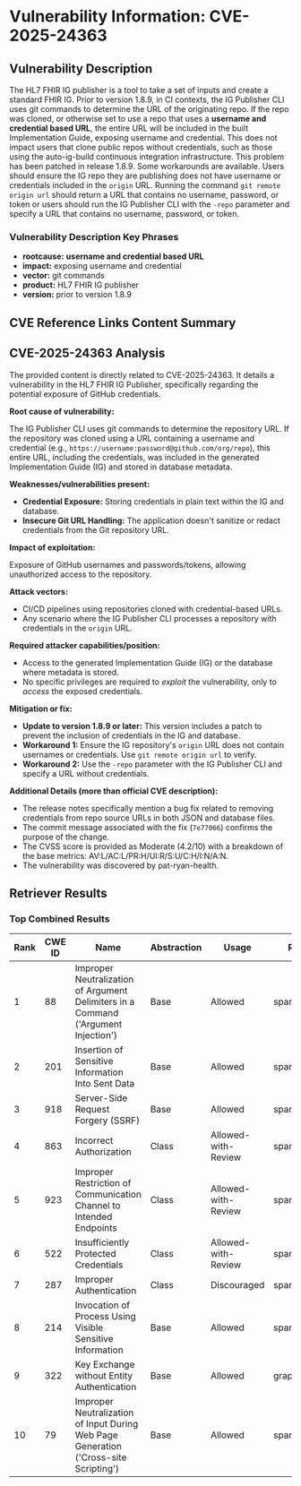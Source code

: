 # Vulnerability Information: CVE-2025-24363

## Vulnerability Description
The HL7 FHIR IG publisher is a tool to take a set of inputs and create a standard FHIR IG. Prior to version 1.8.9, in CI contexts, the IG Publisher CLI uses git commands to determine the URL of the originating repo. If the repo was cloned, or otherwise set to use a repo that uses a **username and credential based URL**, the entire URL will be included in the built Implementation Guide, exposing username and credential. This does not impact users that clone public repos without credentials, such as those using the auto-ig-build continuous integration infrastructure. This problem has been patched in release 1.8.9. Some workarounds are available. Users should ensure the IG repo they are publishing does not have username or credentials included in the `origin` URL. Running the command `git remote origin url` should return a URL that contains no username, password, or token or users should run the IG Publisher CLI with the `-repo` parameter and specify a URL that contains no username, password, or token.

### Vulnerability Description Key Phrases
- **rootcause:** **username and credential based URL**
- **impact:** exposing username and credential
- **vector:** git commands
- **product:** HL7 FHIR IG publisher
- **version:** prior to version 1.8.9

## CVE Reference Links Content Summary
## CVE-2025-24363 Analysis

The provided content is directly related to CVE-2025-24363. It details a vulnerability in the HL7 FHIR IG Publisher, specifically regarding the potential exposure of GitHub credentials.

**Root cause of vulnerability:**

The IG Publisher CLI uses git commands to determine the repository URL. If the repository was cloned using a URL containing a username and credential (e.g., `https://username:password@github.com/org/repo`), this entire URL, including the credentials, was included in the generated Implementation Guide (IG) and stored in database metadata.

**Weaknesses/vulnerabilities present:**

*   **Credential Exposure:** Storing credentials in plain text within the IG and database.
*   **Insecure Git URL Handling:**  The application doesn't sanitize or redact credentials from the Git repository URL.

**Impact of exploitation:**

Exposure of GitHub usernames and passwords/tokens, allowing unauthorized access to the repository.

**Attack vectors:**

*   CI/CD pipelines using repositories cloned with credential-based URLs.
*   Any scenario where the IG Publisher CLI processes a repository with credentials in the `origin` URL.

**Required attacker capabilities/position:**

*   Access to the generated Implementation Guide (IG) or the database where metadata is stored.
*   No specific privileges are required to *exploit* the vulnerability, only to *access* the exposed credentials.

**Mitigation or fix:**

*   **Update to version 1.8.9 or later:** This version includes a patch to prevent the inclusion of credentials in the IG and database.
*   **Workaround 1:** Ensure the IG repository's `origin` URL does not contain usernames or credentials. Use `git remote origin url` to verify.
*   **Workaround 2:** Use the `-repo` parameter with the IG Publisher CLI and specify a URL without credentials.

**Additional Details (more than official CVE description):**

*   The release notes specifically mention a bug fix related to removing credentials from repo source URLs in both JSON and database files.
*   The commit message associated with the fix (`7e77066`) confirms the purpose of the change.
*   The CVSS score is provided as Moderate (4.2/10) with a breakdown of the base metrics: AV:L/AC:L/PR:H/UI:R/S:U/C:H/I:N/A:N.
*   The vulnerability was discovered by pat-ryan-health.

## Retriever Results

### Top Combined Results

| Rank | CWE ID | Name | Abstraction | Usage  | Retrievers | Individual Scores |
|------|--------|------|-------------|-------|------------|-------------------|
| 1 | 88 | Improper Neutralization of Argument Delimiters in a Command ('Argument Injection') | Base | Allowed | sparse | 0.936 |
| 2 | 201 | Insertion of Sensitive Information Into Sent Data | Base | Allowed | sparse | 0.928 |
| 3 | 918 | Server-Side Request Forgery (SSRF) | Base | Allowed | sparse | 0.905 |
| 4 | 863 | Incorrect Authorization | Class | Allowed-with-Review | sparse | 0.889 |
| 5 | 923 | Improper Restriction of Communication Channel to Intended Endpoints | Class | Allowed-with-Review | sparse | 0.885 |
| 6 | 522 | Insufficiently Protected Credentials | Class | Allowed-with-Review | sparse | 0.878 |
| 7 | 287 | Improper Authentication | Class | Discouraged | sparse | 0.877 |
| 8 | 214 | Invocation of Process Using Visible Sensitive Information | Base | Allowed | sparse | 0.877 |
| 9 | 322 | Key Exchange without Entity Authentication | Base | Allowed | graph | 0.002 |
| 10 | 79 | Improper Neutralization of Input During Web Page Generation ('Cross-site Scripting') | Base | Allowed | sparse_additional | 0.868 |

